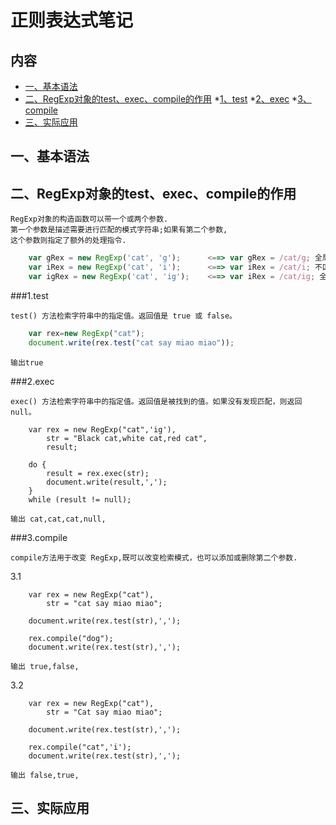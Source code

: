 # 正则表达式笔记

## 内容
* [一、基本语法](#dev-baseinfo)
* [二、RegExp对象的test、exec、compile的作用](#dev-regexp)
    *[1、test](#1、test)
    *[2、exec](#2、exec)
    *[3、compile](#3、compile)
* [三、实际应用](#dev-apply)

<a name="dev-baseinfo"></a>
## 一、基本语法

<a name="dev-regexp"></a>
## 二、RegExp对象的test、exec、compile的作用

```
RegExp对象的构造函数可以带一个或两个参数.
第一个参数是描述需要进行匹配的模式字符串;如果有第二个参数,
这个参数则指定了额外的处理指令.
```

```javascript
    var gRex = new RegExp('cat', 'g');      <==> var gRex = /cat/g; 全局匹配
    var iRex = new RegExp('cat', 'i');      <==> var iRex = /cat/i; 不区分大小写
    var igRex = new RegExp('cat', 'ig');    <==> var iRex = /cat/ig; 全局匹配且不区分大小写
```

###1.test

    test() 方法检索字符串中的指定值。返回值是 true 或 false。
```javascript
    var rex=new RegExp("cat");
    document.write(rex.test("cat say miao miao")); 
```
    输出true
###2.exec

    exec() 方法检索字符串中的指定值。返回值是被找到的值。如果没有发现匹配，则返回 null。
```javascrtipt
    var rex = new RegExp("cat",'ig'),
        str = "Black cat,white cat,red cat",
        result;
        
    do {
        result = rex.exec(str);
        document.write(result,',');
    }
    while (result != null);
```
    输出 cat,cat,cat,null,
###3.compile

    compile方法用于改变 RegExp,既可以改变检索模式，也可以添加或删除第二个参数.

3.1
```javascrtipt
    var rex = new RegExp("cat"),
        str = "cat say miao miao";

    document.write(rex.test(str),',');

    rex.compile("dog");
    document.write(rex.test(str),',');
```
    输出 true,false,

3.2
```javascrtipt
    var rex = new RegExp("cat"),
        str = "Cat say miao miao";

    document.write(rex.test(str),',');

    rex.compile("cat",'i');
    document.write(rex.test(str),',');
```
    输出 false,true,

<a name="dev-apply"></a>
## 三、实际应用

